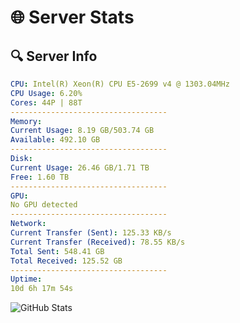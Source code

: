 # 🌐 Server Stats
## 🔍 Server Info
```yaml
CPU: Intel(R) Xeon(R) CPU E5-2699 v4 @ 1303.04MHz
CPU Usage: 6.20%
Cores: 44P | 88T
-----------------------------------
Memory:
Current Usage: 8.19 GB/503.74 GB
Available: 492.10 GB
-----------------------------------
Disk:
Current Usage: 26.46 GB/1.71 TB
Free: 1.60 TB
-----------------------------------
GPU:
No GPU detected
-----------------------------------
Network:
Current Transfer (Sent): 125.33 KB/s
Current Transfer (Received): 78.55 KB/s
Total Sent: 548.41 GB
Total Received: 125.52 GB
-----------------------------------
Uptime:
10d 6h 17m 54s
```
![GitHub Stats](https://img.shields.io/badge/Updated-2025-04-29_23:26:42-blue)